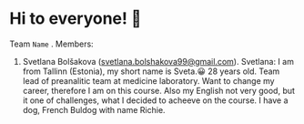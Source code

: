 # Hi to everyone! 🙂

Team `Name` . 
Members: 

1. Svetlana Bolšakova (svetlana.bolshakova99@gmail.com). 
Svetlana: I am from Tallinn (Estonia), my short name is Sveta.😀 
28 years old. Team lead of preanalitic team at medicine laboratory. 
Want to change my career, therefore I am on this course.
Also my English not very good, but it one of challenges, what I decided to acheeve on the course.
I have a dog, French Buldog with name Richie.
